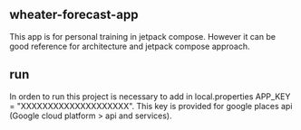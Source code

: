 ## wheater-forecast-app

This app is for personal training in jetpack compose. However it can be good reference for architecture and jetpack compose approach.

## run

In orden to run this project is necessary to add in local.properties APP_KEY = "XXXXXXXXXXXXXXXXXXXX". This key is provided for google places api (Google cloud platform > api and services).



